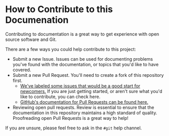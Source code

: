 # How to Contribute to this Documenation

Contributing to documentation is a great way to get
experience with open source software and Git.

There are a few ways you could help contribute to this project:

- Submit a new Issue. Issues can be used for documenting
problems you've found with the documentation, or topics that you'd like to have covered.
- Submit a new Pull Request. You'll need to create a fork of this repository first.
    - [We've labeled some issues that would be a good start for newcomers.](https://github.com/pisanorg/Student-Git-Docs/issues?q=is%3Aopen+is%3Aissue+label%3A%22good+first+issue%22)
    If you are just getting started, or aren't sure what
    you'd like to contribute, you can check here.
    - [GitHub's documentation for Pull Requests can be found here.](https://help.github.com/articles/creating-a-pull-request/)
- Reviewing open pull requests. Review is essential to ensure
that the documentation in this repository maintains a
high standard of quality. Proofreading open Pull Requests
is a great way to help!

If you are unsure, please feel free to ask in the `#git` help channel.
